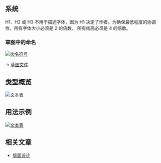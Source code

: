 ﻿## 系统

H1、H2 或 H3 不用于描述字体，因为 H1
决定了作者。为确保最低程度的协调性，所有字体大小必须是 2 的倍数，
所有线高必须是 4 的倍数。

### 草图中的命名

[![命名符号](/api/static/documentation/markdown/getting-started/sketch_files_naming_text_styles.png)](/api/static/documentation/markdown/getting-started/sketch_files_naming_text_styles.png)

→ [草图文件](/doc/docs/documentation/10-getting-started/sketch-files.html?getting-started-enabled=true)

## 类型概览

[![文本表](/api/static/documentation/components/text/text_table.png)](/api/static/documentation/components/text/text_table.png)

## 用法示例

[![文本表](/api/static/documentation/components/text/text_usage_example.png)](/api/static/documentation/components/text/text_usage_example.png)

## 相关文章

- [版面设计](/doc/docs/documentation/40-appearance/typography?styleguide-components-enabled=true&appearance-enabled=true)

